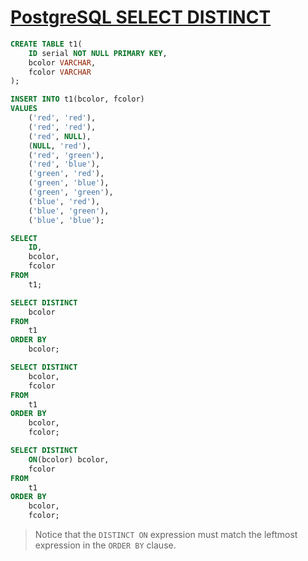 # [PostgreSQL SELECT DISTINCT](http://www.postgresqltutorial.com/postgresql-select-distinct/)

```sql
CREATE TABLE t1(
    ID serial NOT NULL PRIMARY KEY,
    bcolor VARCHAR,
    fcolor VARCHAR
);
```

```sql
INSERT INTO t1(bcolor, fcolor)
VALUES
    ('red', 'red'),
    ('red', 'red'),
    ('red', NULL),
    (NULL, 'red'),
    ('red', 'green'),
    ('red', 'blue'),
    ('green', 'red'),
    ('green', 'blue'),
    ('green', 'green'),
    ('blue', 'red'),
    ('blue', 'green'),
    ('blue', 'blue');
```

```sql
SELECT
    ID,
    bcolor,
    fcolor
FROM
    t1;
```

```sql
SELECT DISTINCT
    bcolor
FROM
    t1
ORDER BY
    bcolor;
```

```sql
SELECT DISTINCT
    bcolor,
    fcolor
FROM
    t1
ORDER BY
    bcolor,
    fcolor;
```

```sql
SELECT DISTINCT
    ON(bcolor) bcolor,
    fcolor
FROM
    t1
ORDER BY
    bcolor,
    fcolor;
```

> Notice that the `DISTINCT ON` expression must match the leftmost expression in the `ORDER BY` clause.